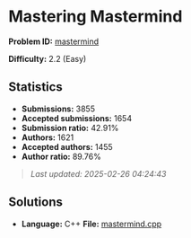 # Mastering Mastermind

**Problem ID:** [mastermind](https://open.kattis.com/problems/mastermind)

**Difficulty:** 2.2 (Easy)

## Statistics

- **Submissions:** 3855
- **Accepted submissions:** 1654
- **Submission ratio:** 42.91%
- **Authors:** 1621
- **Accepted authors:** 1455
- **Author ratio:** 89.76%

> *Last updated: 2025-02-26 04:24:43*

## Solutions

- **Language:** C++
  **File:** [mastermind.cpp](./mastermind.cpp)
